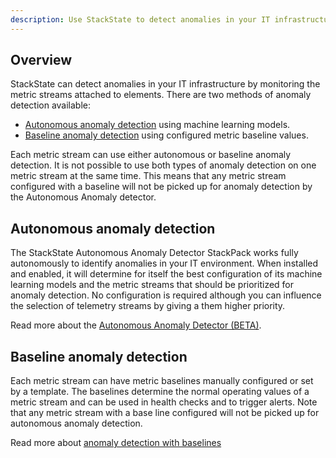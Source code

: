 ```yaml
---
description: Use StackState to detect anomalies in your IT infrastructure
---
```


## Overview

StackState can detect anomalies in your IT infrastructure by monitoring the metric streams attached to elements. There are two methods of anomaly detection available:

- [Autonomous anomaly detection](#autonomous-anomaly-detection) using machine learning models.
- [Baseline anomaly detection](#baseline-anomaly-detection) using configured metric baseline values.

Each metric stream can use either autonomous or baseline anomaly detection. It is not possible to use both types of anomaly detection on one metric stream at the same time. This means that any metric stream configured with a baseline will not be picked up for anomaly detection by the Autonomous Anomaly detector. 

## Autonomous anomaly detection

The StackState Autonomous Anomaly Detector StackPack works fully autonomously to identify anomalies in your IT environment. When installed and enabled, it will determine for itself the best configuration of its machine learning models and the metric streams that should be prioritized for anomaly detection. No configuration is required although you can influence the selection of telemetry streams by giving a them higher priority.

Read more about the [Autonomous Anomaly Detector (BETA)](/stackpacks/add-ons/aad.md).


## Baseline anomaly detection

Each metric stream can have metric baselines manually configured or set by a template. The baselines determine the normal operating values of a metric stream and can be used in health checks and to trigger alerts. Note that any metric stream with a base line configured will not be picked up for autonomous anomaly detection.

Read more about [anomaly detection with baselines](/use/baselining.md)

 